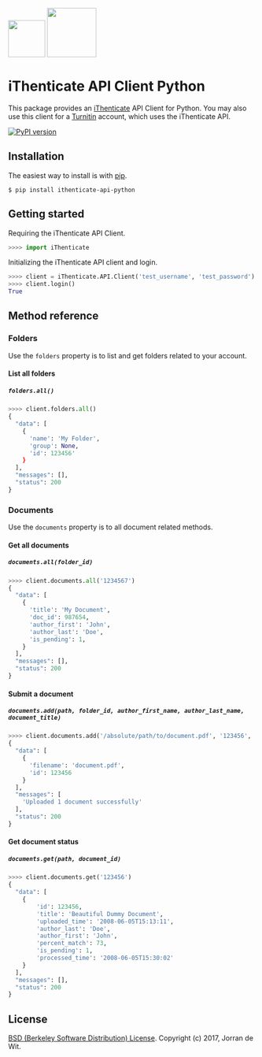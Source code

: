 [<img src="http://www.ithenticate.com/Portals/92785/images/iThenticate_Logo.png" height="75">](http://www.ithenticate.com/)
[<img src="http://go.turnitin.com/l/45292/2015-07-07/37ty9m/45292/77056/turnitin_logo_primary_rgb.png" height="100">](http://turnitin.com/)

# iThenticate API Client Python

This package provides an [iThenticate](http://www.ithenticate.com/) API Client for Python. You may also use this client for a [Turnitin](http://turnitin.com/) account, which uses the iThenticate API.

[![PyPI version](https://badge.fury.io/py/ithenticate-api-python.svg)](https://badge.fury.io/py/ithenticate-api-python)

## Installation ##

The easiest way to install is with [pip](https://pip.pypa.io).
```shell
$ pip install ithenticate-api-python
```

## Getting started ##

Requiring the iThenticate API Client.

```python
>>>> import iThenticate
```

Initializing the iThenticate API client and login.

```python
>>>> client = iThenticate.API.Client('test_username', 'test_password')
>>>> client.login()
True
```

## Method reference ##

### Folders ###

Use the `folders` property is to list and get folders related to your account.

#### List all folders ####
##### `folders.all()` #####

```python
>>>> client.folders.all()
{
  "data": [
    {
      'name': 'My Folder',
      'group': None,
      'id': 123456'
    }
  ],
  "messages": [],
  "status": 200
}
```

### Documents ###

Use the `documents` property is to all document related methods.

#### Get all documents ####
##### `documents.all(folder_id)` #####

```python
>>>> client.documents.all('1234567')
{
  "data": [
    {
      'title': 'My Document',
      'doc_id': 987654,
      'author_first': 'John',
      'author_last': 'Doe',
      'is_pending': 1,
    }
  ],
  "messages": [],
  "status": 200
}
```

#### Submit a document ####
##### `documents.add(path, folder_id, author_first_name, author_last_name, document_title)` #####
```python
>>>> client.documents.add('/absolute/path/to/document.pdf', '123456', 'John', 'Doe', 'Document Title')
{
  "data": [
    {
      'filename': 'document.pdf',
      'id': 123456
    }
  ],
  "messages": [
    'Uploaded 1 document successfully'
  ],
  "status": 200
}
```

#### Get document status ####
##### `documents.get(path, document_id)` #####
```python
>>>> client.documents.get('123456')
{
  "data": [
    {
        'id': 123456,
        'title': 'Beautiful Dummy Document',
        'uploaded_time': '2008-06-05T15:13:11',
        'author_last': 'Doe',
        'author_first': 'John',
        'percent_match': 73,
        'is_pending': 1,
        'processed_time': '2008-06-05T15:30:02'
    }
  ],
  "messages": [],
  "status": 200
}
```


## License ##
[BSD (Berkeley Software Distribution) License](https://opensource.org/licenses/bsd-license.php).
Copyright (c) 2017, Jorran de Wit.
